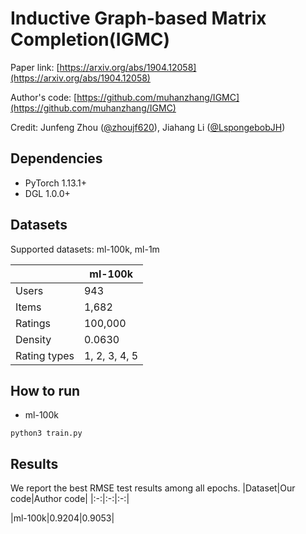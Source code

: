 # Inductive Graph-based Matrix Completion(IGMC)

Paper link: [https://arxiv.org/abs/1904.12058](https://arxiv.org/abs/1904.12058)

Author's code: [https://github.com/muhanzhang/IGMC](https://github.com/muhanzhang/IGMC)

Credit: Junfeng Zhou ([@zhoujf620](https://github.com/zhoujf620)), Jiahang Li ([@LspongebobJH](https://github.com/LspongebobJH))

## Dependencies

* PyTorch 1.13.1+
* DGL 1.0.0+

## Datasets

Supported datasets: ml-100k, ml-1m

|              | ml-100k       | 
| ------------ | ------------- |
| Users        | 943           |
| Items        | 1,682         |
| Ratings      | 100,000       |
| Density      | 0.0630        |
| Rating types | 1, 2, 3, 4, 5 |



## How to run

- ml-100k
```shell
python3 train.py
```

## Results
We report the best RMSE test results among all epochs.
|Dataset|Our code|Author code|
|:-:|:-:|:-:|
<!-- |ml-100k|0.9041|0.9053| -->
|ml-100k|0.9204|0.9053|
